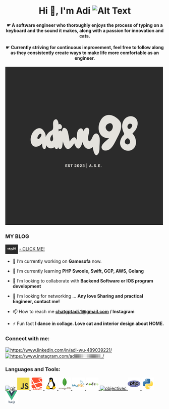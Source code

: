 <h1 align="center">Hi 👋, I'm Adi      <img width="40" src="https://camo.githubusercontent.com/fb070d9f71a64edbafed08519130d75e7e0a0a69665d50d94ad095157f702e59/68747470733a2f2f6d656469612e67697068792e636f6d2f6d656469612f6d47634e6a736657416a593541455a4e77362f67697068792e676966" alt="Alt Text"></h1>
<h4 align="center">☛ A software engineer who thoroughly enjoys the process of typing on a keyboard and the sound it makes, along with a passion for innovation and cats. </h4>
<h4 align="center">☛ Currently striving for continuous improvement, feel free to follow along as they consistently create ways to make life more comfortable as an engineer. </h4>

![image](https://github.com/kokp520/kokp520/blob/main/adiwu_2.png?raw=true)


<h3 align="left">MY BLOG</h3>
<p align="left">
<a href="https://www.linkedin.com/in/adi-wu-489039221/" target="blank"><img align="center" src="https://github.com/kokp520/kokp520/blob/main/adiwu_2.png?raw=true" alt="https://www.linkedin.com/in/adi-wu-489039221/" height="30" width="40" /></a>
<!-- <a href="https://www.instagram.com/adiiiiiiiiiiiiiiiiiiiiiiii_/" target="blank"><img align="center" src="https://raw.githubusercontent.com/rahuldkjain/github-profile-readme-generator/master/src/images/icons/Social/instagram.svg" alt="https://www.instagram.com/adiiiiiiiiiiiiiiiiiiiiiiii_/" height="30" width="40" /></a> -->
    <a href="https://kokp520.github.io" target="_blank" rel="noopener"> - CLICK ME! </a>
<BR>
</p>

- 🔭 I’m currently working on **Gamesofa** now.

- 🌱 I’m currently learning **PHP Swoole, Swift, GCP, AWS, Golang**

- 👯 I’m looking to collaborate with **Backend Software or IOS program development**

- 🤝 I’m looking for networking ... **Any love Sharing and practical Engineer, contact me!**

- 📫 How to reach me **chatgptadi.1@gmail.com / Instagram**

- ⚡ Fun fact **I dance in collage. Love cat and interior design about HOME.**

<h3 align="left">Connect with me:</h3>
<p align="left">
<a href="https://www.linkedin.com/in/adi-wu-489039221/" target="blank"><img align="center" src="https://raw.githubusercontent.com/rahuldkjain/github-profile-readme-generator/master/src/images/icons/Social/linked-in-alt.svg" alt="https://www.linkedin.com/in/adi-wu-489039221/" height="30" width="40" /></a>
<a href="https://www.instagram.com/adiiiiiiiiiiiiiiiiiiiiiiii_/" target="blank"><img align="center" src="https://raw.githubusercontent.com/rahuldkjain/github-profile-readme-generator/master/src/images/icons/Social/instagram.svg" alt="https://www.instagram.com/adiiiiiiiiiiiiiiiiiiiiiiii_/" height="30" width="40" /></a>
</p>

<h3 align="left">Languages and Tools:</h3>
<p align="left"> <a href="https://git-scm.com/" target="_blank" rel="noreferrer"> <img src="https://www.vectorlogo.zone/logos/git-scm/git-scm-icon.svg" alt="git" width="40" height="40"/> </a> <a href="https://developer.mozilla.org/en-US/docs/Web/JavaScript" target="_blank" rel="noreferrer"> <img src="https://raw.githubusercontent.com/devicons/devicon/master/icons/javascript/javascript-original.svg" alt="javascript" width="40" height="40"/> </a> <a href="https://laravel.com/" target="_blank" rel="noreferrer"> <img src="https://raw.githubusercontent.com/devicons/devicon/master/icons/laravel/laravel-plain-wordmark.svg" alt="laravel" width="40" height="40"/> </a> <a href="https://www.linux.org/" target="_blank" rel="noreferrer"> <img src="https://raw.githubusercontent.com/devicons/devicon/master/icons/linux/linux-original.svg" alt="linux" width="40" height="40"/> </a> <a href="https://www.mongodb.com/" target="_blank" rel="noreferrer"> <img src="https://raw.githubusercontent.com/devicons/devicon/master/icons/mongodb/mongodb-original-wordmark.svg" alt="mongodb" width="40" height="40"/> </a> <a href="https://www.mysql.com/" target="_blank" rel="noreferrer"> <img src="https://raw.githubusercontent.com/devicons/devicon/master/icons/mysql/mysql-original-wordmark.svg" alt="mysql" width="40" height="40"/> </a> <a href="https://nodejs.org" target="_blank" rel="noreferrer"> <img src="https://raw.githubusercontent.com/devicons/devicon/master/icons/nodejs/nodejs-original-wordmark.svg" alt="nodejs" width="40" height="40"/> </a> <a href="https://developer.apple.com/library/archive/documentation/Cocoa/Conceptual/ProgrammingWithObjectiveC/Introduction/Introduction.html" target="_blank" rel="noreferrer"> <img src="https://www.vectorlogo.zone/logos/apple_objectivec/apple_objectivec-icon.svg" alt="objectivec" width="40" height="40"/> </a> <a href="https://www.php.net" target="_blank" rel="noreferrer"> <img src="https://raw.githubusercontent.com/devicons/devicon/master/icons/php/php-original.svg" alt="php" width="40" height="40"/> </a> <a href="https://www.python.org" target="_blank" rel="noreferrer"> <img src="https://raw.githubusercontent.com/devicons/devicon/master/icons/python/python-original.svg" alt="python" width="40" height="40"/> </a> <a href="https://vuejs.org/" target="_blank" rel="noreferrer"> <img src="https://raw.githubusercontent.com/devicons/devicon/master/icons/vuejs/vuejs-original-wordmark.svg" alt="vuejs" width="40" height="40"/> </a> </p>

<!-- <h3 align="left">Support:</h3>
<p><a href="https://ko-fi.com/https://paypal.me/adiwubuyhome?country.x=TW&locale.x=zh_TW"> <img align="left" src="https://cdn.ko-fi.com/cdn/kofi3.png?v=3" height="50" width="210" alt="https://paypal.me/adiwubuyhome?country.x=TW&locale.x=zh_TW" /></a></p><br><br> -->
